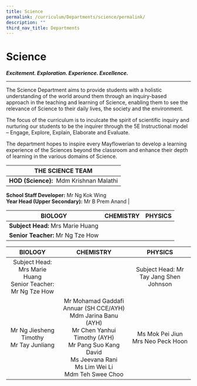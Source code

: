 ```yaml
---
title: Science
permalink: /curriculum/Departments/science/permalink/
description: ""
third_nav_title: Departments
---
```

Science
=======

**_Excitement. Exploration. Experience. Excellence._**  

---------------------------------------------------------

The Science Department aims to provide students with a holistic understanding of the world around them through an inquiry-based approach in the teaching and learning of Science, enabling them to see the relevance of Science to their daily lives, the society and the environment. 

The focus of the curriculum is to inculcate the spirit of scientific inquiry and nurturing our students to be the inquirer through the 5E Instructional model – Engage, Explore, Explain, Elaborate and Evaluate.

The department hopes to inspire every Mayflowerian to develop a learning experience of the Sciences beyond the classroom and enhance their depth of learning in the various domains of Science.

| THE SCIENCE TEAM |
| --- |
| **HOD (Science):**  Mdm Krishnan Malathi  
**School Staff Developer:** Mr Ng Kok Wing  
**Year Head (Upper Secondary):** Mr B Prem Anand |

| BIOLOGY | CHEMISTRY | PHYSICS |
| --- | --- | --- |
| **Subject Head:** Mrs Marie Huang  
**Senior Teacher:** Mr Ng Tze How |

| BIOLOGY 	| CHEMISTRY 	| PHYSICS 	|
|:---:	|:---:	|:---:	|
| Subject Head: Mrs Marie Huang<br>Senior Teacher: Mr Ng Tze How 	|  	| Subject Head: Mr Tay Jang Shen Johnson 	|
| Mr Ng Jiesheng Timothy<br>Mr Tay Junliang 	| Mr Mohamad Gaddafi Annuar (SH CCE/AYH)<br>Mdm Jarina Banu (AYH)<br>Mr Chen Yanhui Timothy (AYH)<br>Mr Pang Suo Kang David<br>Ms Jeevana Rani<br>Ms Lim Wei Li<br>Mdm Teh Swee Choo 	| Ms Mok Pei Jiun<br>Mrs Neo Peck Hoon 	|